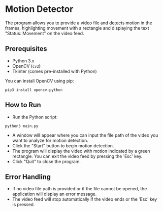 # Motion Detector
The program allows you to provide a video file and detects motion in the frames, highlighting movement with a rectangle and displaying the text "Status: Movement" on the video feed.

## Prerequisites
- Python 3.x
- OpenCV (`cv2`)
- Tkinter (comes pre-installed with Python)

You can install OpenCV using pip:
```
pip3 install opencv-python
```

## How to Run
- Run the Python script:
```
python3 main.py
```
- A window will appear where you can input the file path of the video you want to analyze for motion detection.
- Click the "Start" button to begin motion detection.
- The program will display the video with motion indicated by a green rectangle. You can exit the video feed by pressing the 'Esc' key.
- Click "Quit" to close the program.

## Error Handling
- If no video file path is provided or if the file cannot be opened, the application will display an error message.
- The video feed will stop automatically if the video ends or the 'Esc' key is pressed.